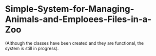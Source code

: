 # Simple-System-for-Managing-Animals-and-Emploees-Files-in-a-Zoo
(Although the classes have been created and they are functional, the system is still in progress).
